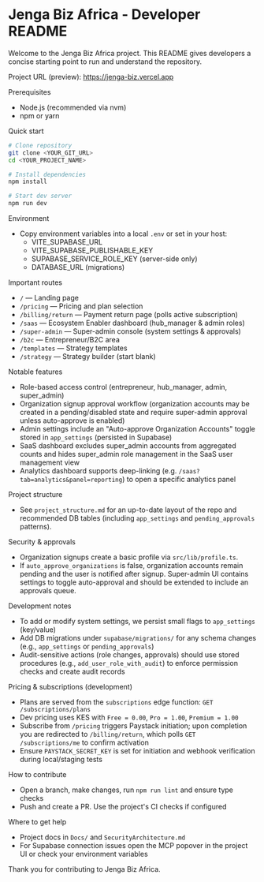 # Jenga Biz Africa - Developer README

Welcome to the Jenga Biz Africa project. This README gives developers a concise starting point to run and understand the repository.

Project URL (preview): https://jenga-biz.vercel.app


Prerequisites
- Node.js (recommended via nvm)
- npm or yarn

Quick start
```bash
# Clone repository
git clone <YOUR_GIT_URL>
cd <YOUR_PROJECT_NAME>

# Install dependencies
npm install

# Start dev server
npm run dev
```

Environment
- Copy environment variables into a local `.env` or set in your host:
  - VITE_SUPABASE_URL
  - VITE_SUPABASE_PUBLISHABLE_KEY
  - SUPABASE_SERVICE_ROLE_KEY (server-side only)
  - DATABASE_URL (migrations)

Important routes
- `/` — Landing page
- `/pricing` — Pricing and plan selection
- `/billing/return` — Payment return page (polls active subscription)
- `/saas` — Ecosystem Enabler dashboard (hub_manager & admin roles)
- `/super-admin` — Super-admin console (system settings & approvals)
- `/b2c` — Entrepreneur/B2C area
- `/templates` — Strategy templates
- `/strategy` — Strategy builder (start blank)

Notable features
- Role-based access control (entrepreneur, hub_manager, admin, super_admin)
- Organization signup approval workflow (organization accounts may be created in a pending/disabled state and require super-admin approval unless auto-approve is enabled)
- Admin settings include an "Auto-approve Organization Accounts" toggle stored in `app_settings` (persisted in Supabase)
- SaaS dashboard excludes super_admin accounts from aggregated counts and hides super_admin role management in the SaaS user management view
- Analytics dashboard supports deep-linking (e.g. `/saas?tab=analytics&panel=reporting`) to open a specific analytics panel

Project structure
- See `project_structure.md` for an up-to-date layout of the repo and recommended DB tables (including `app_settings` and `pending_approvals` patterns).

Security & approvals
- Organization signups create a basic profile via `src/lib/profile.ts`.
- If `auto_approve_organizations` is false, organization accounts remain pending and the user is notified after signup. Super-admin UI contains settings to toggle auto-approval and should be extended to include an approvals queue.

Development notes
- To add or modify system settings, we persist small flags to `app_settings` (key/value)
- Add DB migrations under `supabase/migrations/` for any schema changes (e.g., `app_settings` or `pending_approvals`)
- Audit-sensitive actions (role changes, approvals) should use stored procedures (e.g., `add_user_role_with_audit`) to enforce permission checks and create audit records

Pricing & subscriptions (development)
- Plans are served from the `subscriptions` edge function: `GET /subscriptions/plans`
- Dev pricing uses KES with `Free = 0.00`, `Pro = 1.00`, `Premium = 1.00`
- Subscribe from `/pricing` triggers Paystack initiation; upon completion you are redirected to `/billing/return`, which polls `GET /subscriptions/me` to confirm activation
- Ensure `PAYSTACK_SECRET_KEY` is set for initiation and webhook verification during local/staging tests

How to contribute
- Open a branch, make changes, run `npm run lint` and ensure type checks
- Push and create a PR. Use the project's CI checks if configured

Where to get help
- Project docs in `Docs/` and `SecurityArchitecture.md`
- For Supabase connection issues open the MCP popover in the project UI or check your environment variables

Thank you for contributing to Jenga Biz Africa.
